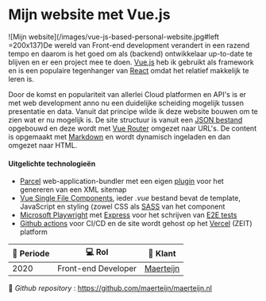 # Mijn website met Vue.js

![Mijn website](/images/vue-js-based-personal-website.jpg#left =200x137)De wereld van Front-end development verandert in een razend tempo en daarom is het goed om als (backend) ontwikkelaar up-to-date te blijven en er een project mee te doen. [Vue.js](https://vuejs.org/) heb ik gebruikt als framework en is een populaire tegenhanger van [React](https://reactjs.org/) omdat het relatief makkelijk te leren is.

Door de komst en populariteit van allerlei Cloud platformen en API's is er met web development anno nu een duidelijke scheiding mogelijk tussen presentatie en data. Vanuit dat principe wilde ik deze website bouwen om te zien wat er nu mogelijk is. De site structuur is vanuit een [JSON bestand](https://github.com/maerteijn/maerteijn.nl/blob/master/static/content/site.json) opgebouwd en deze wordt met [Vue Router](https://router.vuejs.org/installation.html) omgezet naar URL's. De content is opgemaakt met [Markdown](https://www.markdownguide.org/) en wordt dynamisch ingeladen en dan omgezet naar HTML.


#### Uitgelichte technologieën
- [Parcel](https://parceljs.org/) web-application-bundler met een eigen [plugin](https://github.com/maerteijn/maerteijn.nl/blob/master/src/parcel-plugin/main.js) voor het genereren van een XML sitemap
- [Vue Single File Components](https://vuejs.org/v2/guide/single-file-components.html), ieder *.vue* bestand bevat de template, JavaScript en styling (zowel CSS als [SASS](https://sass-lang.com/) van het component
- [Microsoft Playwright](https://playwright.dev/) met [Express](https://expressjs.com/) voor het schrijven van [E2E tests](https://github.com/maerteijn/maerteijn.nl/tree/master/tests/e2e)
- [Github actions](https://github.com/maerteijn/maerteijn.nl/actions?query=workflow%3A%22maerteijn.nl+ci%22) voor CI/CD en de site wordt gehost op het [Vercel](https://vercel.com/) (ZEIT) platform

| :calendar: Periode  | :computer: Rol  | :man: Klant                          |
| ------------------- | ------------------------| ------------------------------------- |
| 2020                | Front-end Developer     | [Maerteijn](https://www.maerteijn.nl) |

:link: _Github repository_ : https://github.com/maerteijn/maerteijn.nl